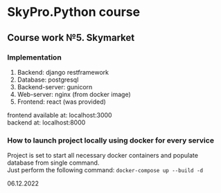 # SkyPro.Python course
## Course work №5. Skymarket

### Implementation

1. Backend: django restframework
2. Database: postgresql 
3. Backend-server: gunicorn
4. Web-server: nginx (from docker image)
5. Frontend: react (was provided)

frontend available at: localhost:3000  
backend at: localhost:8000

### How to launch project locally using docker for every service

Project is set to start all necessary docker containers and populate database from single command.  
Just perform the following command: `docker-compose up --build -d`

06.12.2022
